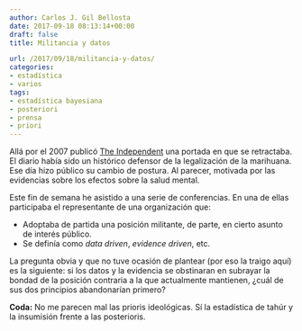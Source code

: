 ```yaml
---
author: Carlos J. Gil Bellosta
date: 2017-09-18 08:13:14+00:00
draft: false
title: Militancia y datos

url: /2017/09/18/militancia-y-datos/
categories:
- estadística
- varios
tags:
- estadística bayesiana
- posteriori
- prensa
- priori
---
```


Allá por el 2007 publicó [The Independent](http://www.independent.co.uk/) una portada en que se retractaba. El diario había sido un histórico defensor de la legalización de la marihuana. Ese día hizo público su cambio de postura. Al parecer, motivada por las evidencias sobre los efectos sobre la salud mental.

Este fin de semana he asistido a una serie de conferencias. En una de ellas participaba el representante de una organización que:

* Adoptaba de partida una posición militante, de parte, en cierto asunto de interés público.
* Se definía como _data driven_, _evidence driven_, etc.

La pregunta obvia y que no tuve ocasión de plantear (por eso la traigo aquí) es la siguiente: si los datos y la evidencia se obstinaran en subrayar la bondad de la posición contraria a la que actualmente mantienen, ¿cuál de sus dos principios abandonarían primero?

**Coda:** No me parecen mal las prioris ideológicas. Sí la estadística de tahúr y la insumisión frente a las posterioris.
